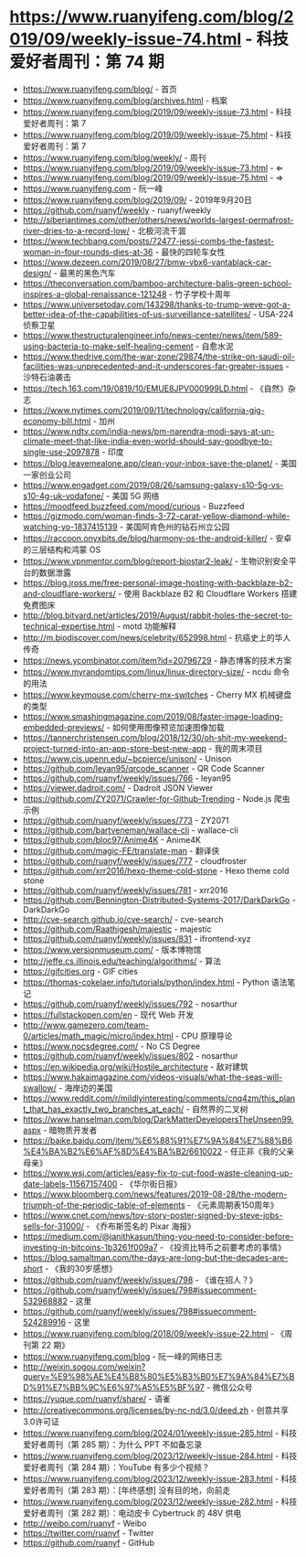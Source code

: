 # https://www.ruanyifeng.com/blog/2019/09/weekly-issue-74.html - 科技爱好者周刊：第 74 期

- https://www.ruanyifeng.com/blog/ - 首页
- https://www.ruanyifeng.com/blog/archives.html - 档案
- https://www.ruanyifeng.com/blog/2019/09/weekly-issue-73.html - 科技爱好者周刊：第 7
- https://www.ruanyifeng.com/blog/2019/09/weekly-issue-75.html - 科技爱好者周刊：第 7
- https://www.ruanyifeng.com/blog/weekly/ - 周刊
- https://www.ruanyifeng.com/blog/2019/09/weekly-issue-73.html - ⇐
- https://www.ruanyifeng.com/blog/2019/09/weekly-issue-75.html - ⇒
- https://www.ruanyifeng.com - 阮一峰
- https://www.ruanyifeng.com/blog/2019/09/ - 2019年9月20日
- https://github.com/ruanyf/weekly - ruanyf/weekly
- http://siberiantimes.com/other/others/news/worlds-largest-permafrost-river-dries-to-a-record-low/ - 北极河流干涸
- https://www.techbang.com/posts/72477-jessi-combs-the-fastest-woman-in-four-rounds-dies-at-36 - 最快的四轮车女性
- https://www.dezeen.com/2019/08/27/bmw-vbx6-vantablack-car-design/ - 最黑的黑色汽车
- https://theconversation.com/bamboo-architecture-balis-green-school-inspires-a-global-renaissance-121248 - 竹子学校十周年
- https://www.universetoday.com/143298/thanks-to-trump-weve-got-a-better-idea-of-the-capabilities-of-us-surveillance-satellites/ - USA-224 侦察卫星
- https://www.thestructuralengineer.info/news-center/news/item/589-using-bacteria-to-make-self-healing-cement - 自愈水泥
- https://www.thedrive.com/the-war-zone/29874/the-strike-on-saudi-oil-facilities-was-unprecedented-and-it-underscores-far-greater-issues - 沙特石油袭击
- https://tech.163.com/19/0819/10/EMUE8JPV000999LD.html - 《自然》杂志
- https://www.nytimes.com/2019/09/11/technology/california-gig-economy-bill.html - 加州
- https://www.ndtv.com/india-news/pm-narendra-modi-says-at-un-climate-meet-that-like-india-even-world-should-say-goodbye-to-single-use-2097878 - 印度
- https://blog.leavemealone.app/clean-your-inbox-save-the-planet/ - 美国一家创业公司
- https://www.engadget.com/2019/08/26/samsung-galaxy-s10-5g-vs-s10-4g-uk-vodafone/ - 美国 5G 网络
- https://moodfeed.buzzfeed.com/mood/curious - Buzzfeed
- https://gizmodo.com/woman-finds-3-72-carat-yellow-diamond-while-watching-yo-1837415139 - 美国阿肯色州的钻石州立公园
- https://raccoon.onyxbits.de/blog/harmony-os-the-android-killer/ - 安卓的三层结构和鸿蒙 OS
- https://www.vpnmentor.com/blog/report-biostar2-leak/ - 生物识别安全平台的数据泄露
- https://blog.jross.me/free-personal-image-hosting-with-backblaze-b2-and-cloudflare-workers/ - 使用 Backblaze B2 和 Cloudflare Workers 搭建免费图床
- http://blog.bityard.net/articles/2019/August/rabbit-holes-the-secret-to-technical-expertise.html - motd 功能解释
- http://m.biodiscover.com/news/celebrity/652998.html - 抗癌史上的华人传奇
- https://news.ycombinator.com/item?id=20796729 - 静态博客的技术方案
- https://www.myrandomtips.com/linux/linux-directory-size/ - ncdu 命令的用法
- https://www.keymouse.com/cherry-mx-switches - Cherry MX 机械键盘的类型
- https://www.smashingmagazine.com/2019/08/faster-image-loading-embedded-previews/ - 如何使用图像预览加速图像加载
- https://tannerchristensen.com/blog/2018/12/30/oh-shit-my-weekend-project-turned-into-an-app-store-best-new-app - 我的周末项目
- https://www.cis.upenn.edu/~bcpierce/unison/ - Unison
- https://github.com/leyan95/qrcode_scanner - QR Code Scanner
- https://github.com/ruanyf/weekly/issues/766 - leyan95
- https://viewer.dadroit.com/ - Dadroit JSON Viewer
- https://github.com/ZY2071/Crawler-for-Github-Trending - Node.js 爬虫示例
- https://github.com/ruanyf/weekly/issues/773 - ZY2071
- https://github.com/bartveneman/wallace-cli - wallace-cli
- https://github.com/bloc97/Anime4K - Anime4K
- https://github.com/magic-FE/translate-man - 翻译侠
- https://github.com/ruanyf/weekly/issues/777 - cloudfroster
- https://github.com/xrr2016/hexo-theme-cold-stone - Hexo theme cold stone
- https://github.com/ruanyf/weekly/issues/781 - xrr2016
- https://github.com/Bennington-Distributed-Systems-2017/DarkDarkGo - DarkDarkGo
- http://cve-search.github.io/cve-search/ - cve-search
- https://github.com/Raathigesh/majestic - majestic
- https://github.com/ruanyf/weekly/issues/831 - ifrontend-xyz
- https://www.versionmuseum.com/ - 版本博物馆
- http://jeffe.cs.illinois.edu/teaching/algorithms/ - 算法
- https://gifcities.org - GIF cities
- https://thomas-cokelaer.info/tutorials/python/index.html - Python 语法笔记
- https://github.com/ruanyf/weekly/issues/792 - nosarthur
- https://fullstackopen.com/en - 现代 Web 开发
- http://www.gamezero.com/team-0/articles/math_magic/micro/index.html - CPU 原理导论
- https://www.nocsdegree.com/ - No CS Degree
- https://github.com/ruanyf/weekly/issues/802 - nosarthur
- https://en.wikipedia.org/wiki/Hostile_architecture - 敌对建筑
- https://www.hakaimagazine.com/videos-visuals/what-the-seas-will-swallow/ - 海岸边的美国
- https://www.reddit.com/r/mildlyinteresting/comments/cnq4zm/this_plant_that_has_exactly_two_branches_at_each/ - 自然界的二叉树
- https://www.hanselman.com/blog/DarkMatterDevelopersTheUnseen99.aspx - 暗物质开发者
- https://baike.baidu.com/item/%E6%88%91%E7%9A%84%E7%88%B6%E4%BA%B2%E6%AF%8D%E4%BA%B2/6610022 - 任正非《我的父亲母亲》
- https://www.wsj.com/articles/easy-fix-to-cut-food-waste-cleaning-up-date-labels-11567157400 - 《华尔街日报》
- https://www.bloomberg.com/news/features/2019-08-28/the-modern-triumph-of-the-periodic-table-of-elements - 《元素周期表150周年》
- https://www.cnet.com/news/toy-story-poster-signed-by-steve-jobs-sells-for-31000/ - 《乔布斯签名的 Pixar 海报》
- https://medium.com/@janithkasun/thing-you-need-to-consider-before-investing-in-bitcoins-1b3261f009a7 - 《投资比特币之前要考虑的事情》
- https://blog.samaltman.com/the-days-are-long-but-the-decades-are-short - 《我的30岁感想》
- https://github.com/ruanyf/weekly/issues/798 - 《谁在招人？》
- https://github.com/ruanyf/weekly/issues/798#issuecomment-532968882 - 这里
- https://github.com/ruanyf/weekly/issues/798#issuecomment-524289916 - 这里
- https://www.ruanyifeng.com/blog/2018/09/weekly-issue-22.html - 《周刊第 22 期》
- https://www.ruanyifeng.com/blog - 阮一峰的网络日志
- http://weixin.sogou.com/weixin?query=%E9%98%AE%E4%B8%80%E5%B3%B0%E7%9A%84%E7%BD%91%E7%BB%9C%E6%97%A5%E5%BF%97 - 微信公众号
- https://yuque.com/ruanyf/share/ - 语雀
- http://creativecommons.org/licenses/by-nc-nd/3.0/deed.zh - 创意共享3.0许可证
- https://www.ruanyifeng.com/blog/2024/01/weekly-issue-285.html - 科技爱好者周刊（第 285 期）：为什么 PPT 不如备忘录
- https://www.ruanyifeng.com/blog/2023/12/weekly-issue-284.html - 科技爱好者周刊（第 284 期）：YouTube 有多少个视频？
- https://www.ruanyifeng.com/blog/2023/12/weekly-issue-283.html - 科技爱好者周刊（第 283 期）：[年终感想] 没有目的地，向前走
- https://www.ruanyifeng.com/blog/2023/12/weekly-issue-282.html - 科技爱好者周刊（第 282 期）：电动皮卡 Cybertruck 的 48V 供电
- http://weibo.com/ruanyf - Weibo
- https://twitter.com/ruanyf - Twitter
- https://github.com/ruanyf - GitHub